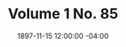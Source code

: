---
title: Volume 1 No. 85
date: 1897-11-15 12:00:00 -04:00
primary_image: "/uploads/archive_previews/1897-11-15.jpg"
file: "/uploads/archive_pdfs/1897-11-15.pdf"
layout: item
---
